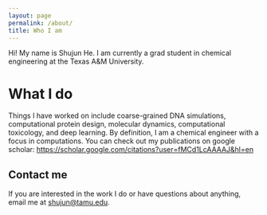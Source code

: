 ```yaml
---
layout: page
permalink: /about/
title: Who I am
---
```


Hi! My name is Shujun He. I am currently a grad student in chemical engineering at the Texas A&M University. 

# What I do

Things I have worked on include coarse-grained DNA simulations, computational protein design, molecular dynamics, computational toxicology, and deep learning. By definition, I am
a chemical engineer with a focus in computations. You can check out my publications on google scholar: https://scholar.google.com/citations?user=fMCd1LcAAAAJ&hl=en

## Contact me

If you are interested in the work I do or have questions about anything, email me at [shujun@tamu.edu](mailto:shujun@tamu.edu).
